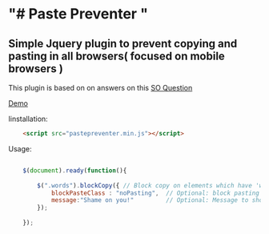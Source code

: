 "# Paste Preventer " 
=====================


Simple Jquery plugin to prevent copying and pasting in all browsers( focused on mobile browsers )
----------------------------------------------------------------------------------------------------
This plugin is based on on answers on this [SO Question]( http://stackoverflow.com/questions/32796176/prevent-user-from-copying-text-on-browsers )


[Demo]( http://jsfiddle.net/pv6r0x1a/2/ )





Iinstallation:

```html
    <script src="pastepreventer.min.js"></script>
```



Usage:
```javascript

    $(document).ready(function(){
    
        $(".words").blockCopy({ // Block copy on elements which have 'words' class
            blockPasteClass : "noPasting",  // Optional: block pasting on inputs (or textareas) which have 'noPasting' class
            message:"Shame on you!"         // Optional: Message to show if user tried to paste
        });
        
    });

```
